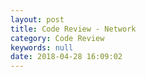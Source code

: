 ```yaml
---
layout: post
title: Code Review - Network
category: Code Review
keywords: null
date: 2018-04-28 16:09:02
---
```

